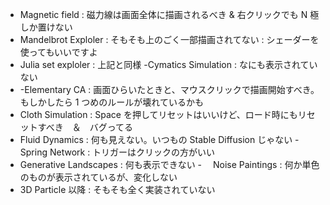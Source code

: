 - Magnetic field : 磁力線は画面全体に描画されるべき & 右クリックでも N 極しか置けない
- Mandelbrot Exploler : そもそも上のごく一部描画されてない : シェーダーを使ってもいいですよ
- Julia set exploler : 上記と同様
  -Cymatics Simulation : なにも表示されていない
- -Elementary CA : 画面ひらいたときと、マウスクリックで描画開始すべき。もしかしたら 1 つめのルールが壊れているかも
- Cloth Simulation : Space を押してリセットはいいけど、ロード時にもリセットすべき　＆　バグってる
- Fluid Dynamics : 何も見えない。いつもの Stable Diffusion じゃない
  -Spring Network : トリガーはクリックの方がいい
- Generative Landscapes : 何も表示できない -　 Noise Paintings : 何か単色のものが表示されているが、変化しない
- 3D Particle 以降 : そもそも全く実装されていない
